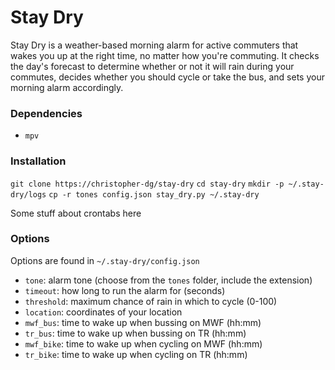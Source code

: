 # Stay Dry

Stay Dry is a weather-based morning alarm for active commuters that wakes you up at the right time, no matter how you're commuting. It checks the day's forecast to determine whether or not it will rain during your commutes, decides whether you should cycle or take the bus, and sets your morning alarm accordingly.

### Dependencies

- `mpv`

### Installation

`git clone https://christopher-dg/stay-dry`
`cd stay-dry`
`mkdir -p ~/.stay-dry/logs`
`cp -r tones config.json stay_dry.py ~/.stay-dry`

Some stuff about crontabs here

### Options

Options are found in `~/.stay-dry/config.json`
- `tone`: alarm tone (choose from the `tones` folder, include the extension)
- `timeout`: how long to run the alarm for (seconds)
- `threshold`: maximum chance of rain in which to cycle (0-100)
- `location`: coordinates of your location
- `mwf_bus`: time to wake up when bussing on MWF (hh:mm)
- `tr_bus`: time to wake up when bussing  on TR (hh:mm)
- `mwf_bike`: time to wake up when cycling on MWF (hh:mm)
- `tr_bike`: time to wake up when cycling  on TR (hh:mm)
